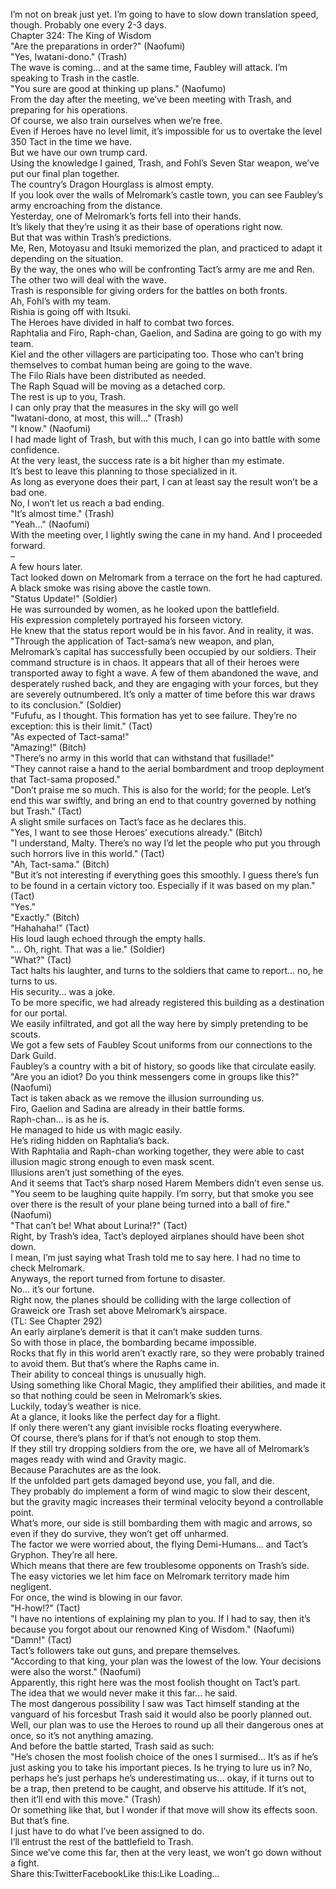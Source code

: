<br/>
I’m not on break just yet. I’m going to have to slow down translation speed, though. Probably one every 2-3 days.<br/>
Chapter 324: The King of Wisdom<br/>
"Are the preparations in order?" (Naofumi)<br/>
"Yes, Iwatani-dono." (Trash)<br/>
The wave is coming… and at the same time, Faubley will attack. I’m speaking to Trash in the castle.<br/>
"You sure are good at thinking up plans." (Naofumo)<br/>
From the day after the meeting, we’ve been meeting with Trash, and preparing for his operations.<br/>
Of course, we also train ourselves when we’re free.<br/>
Even if Heroes have no level limit, it’s impossible for us to overtake the level 350 Tact in the time we have.<br/>
But we have our own trump card.<br/>
Using the knowledge I gained, Trash, and Fohl’s Seven Star weapon, we’ve put our final plan together.<br/>
The country’s Dragon Hourglass is almost empty.<br/>
If you look over the walls of Melromark’s castle town, you can see Faubley’s army encroaching from the distance.<br/>
Yesterday, one of Melromark’s forts fell into their hands.<br/>
It’s likely that they’re using it as their base of operations right now.<br/>
But that was within Trash’s predictions.<br/>
Me, Ren, Motoyasu and Itsuki memorized the plan, and practiced to adapt it depending on the situation.<br/>
By the way, the ones who will be confronting Tact’s army are me and Ren. The other two will deal with the wave.<br/>
Trash is responsible for giving orders for the battles on both fronts.<br/>
Ah, Fohl’s with my team.<br/>
Rishia is going off with Itsuki.<br/>
The Heroes have divided in half to combat two forces.<br/>
Raphtalia and Firo, Raph-chan, Gaelion, and Sadina are going to go with my team.<br/>
Kiel and the other villagers are participating too. Those who can’t bring themselves to combat human being are going to the wave.<br/>
The Filo Rials have been distributed as needed.<br/>
The Raph Squad will be moving as a detached corp.<br/>
The rest is up to you, Trash.<br/>
I can only pray that the measures in the sky will go well<br/>
"Iwatani-dono, at most, this will…" (Trash)<br/>
"I know." (Naofumi)<br/>
I had made light of Trash, but with this much, I can go into battle with some confidence.<br/>
At the very least, the success rate is a bit higher than my estimate.<br/>
It’s best to leave this planning to those specialized in it.<br/>
As long as everyone does their part, I can at least say the result won’t be a bad one.<br/>
No, I won’t let us reach a bad ending.<br/>
"It’s almost time." (Trash)<br/>
"Yeah…" (Naofumi)<br/>
With the meeting over, I lightly swing the cane in my hand. And I proceeded forward.<br/>
–<br/>
A few hours later.<br/>
Tact looked down on Melromark from a terrace on the fort he had captured.<br/>
A black smoke was rising above the castle town.<br/>
"Status Update!" (Soldier)<br/>
He was surrounded by women, as he looked upon the battlefield.<br/>
His expression completely portrayed his forseen victory.<br/>
He knew that the status report would be in his favor. And in reality, it was.<br/>
"Through the application of Tact-sama’s new weapon, and plan, Melromark’s capital has successfully been occupied by our soldiers. Their command structure is in chaos. It appears that all of their heroes were transported away to fight a wave. A few of them abandoned the wave, and desperately rushed back, and they are engaging with your forces, but they are severely outnumbered. It’s only a matter of time before this war draws to its conclusion." (Soldier)<br/>
"Fufufu, as I thought. This formation has yet to see failure. They’re no exception: this is their limit." (Tact)<br/>
"As expected of Tact-sama!"<br/>
"Amazing!" (Bitch)<br/>
"There’s no army in this world that can withstand that fusillade!"<br/>
"They cannot raise a hand to the aerial bombardment and troop deployment that Tact-sama proposed."<br/>
"Don’t praise me so much. This is also for the world; for the people. Let’s end this war swiftly, and bring an end to that country governed by nothing but Trash." (Tact)<br/>
A slight smile surfaces on Tact’s face as he declares this.<br/>
"Yes, I want to see those Heroes’ executions already." (Bitch)<br/>
"I understand, Malty. There’s no way I’d let the people who put you through such horrors live in this world." (Tact)<br/>
"Ah, Tact-sama." (Bitch)<br/>
"But it’s not interesting if everything goes this smoothly. I guess there’s fun to be found in a certain victory too. Especially if it was based on my plan." (Tact)<br/>
"Yes."<br/>
"Exactly." (Bitch)<br/>
"Hahahaha!" (Tact)<br/>
His loud laugh echoed through the empty halls.<br/>
"… Oh, right. That was a lie." (Soldier)<br/>
"What?" (Tact)<br/>
Tact halts his laughter, and turns to the soldiers that came to report… no, he turns to us.<br/>
His security… was a joke.<br/>
To be more specific, we had already registered this building as a destination for our portal.<br/>
We easily infiltrated, and got all the way here by simply pretending to be scouts.<br/>
We got a few sets of Faubley Scout uniforms from our connections to the Dark Guild.<br/>
Faubley’s a country with a bit of history, so goods like that circulate easily.<br/>
"Are you an idiot? Do you think messengers come in groups like this?" (Naofumi)<br/>
Tact is taken aback as we remove the illusion surrounding us.<br/>
Firo, Gaelion and Sadina are already in their battle forms.<br/>
Raph-chan… is as he is.<br/>
He managed to hide us with magic easily.<br/>
He’s riding hidden on Raphtalia’s back.<br/>
With Raphtalia and Raph-chan working together, they were able to cast illusion magic strong enough to even mask scent.<br/>
Illusions aren’t just something of the eyes.<br/>
And it seems that Tact’s sharp nosed Harem Members didn’t even sense us.<br/>
"You seem to be laughing quite happily. I’m sorry, but that smoke you see over there is the result of your plane being turned into a ball of fire." (Naofumi)<br/>
"That can’t be! What about Lurina!?" (Tact)<br/>
Right, by Trash’s idea, Tact’s deployed airplanes should have been shot down.<br/>
I mean, I’m just saying what Trash told me to say here. I had no time to check Melromark.<br/>
Anyways, the report turned from fortune to disaster.<br/>
No… it’s our fortune.<br/>
Right now, the planes should be colliding with the large collection of Graweick ore Trash set above Melromark’s airspace.<br/>
(TL: See Chapter 292)<br/>
An early airplane’s demerit is that it can’t make sudden turns.<br/>
So with those in place, the bombarding became impossible.<br/>
Rocks that fly in this world aren’t exactly rare, so they were probably trained to avoid them. But that’s where the Raphs came in.<br/>
Their ability to conceal things is unusually high.<br/>
Using something like Choral Magic, they amplified their abilities, and made it so that nothing could be seen in Melromark’s skies.<br/>
Luckily, today’s weather is nice.<br/>
At a glance, it looks like the perfect day for a flight.<br/>
If only there weren’t any giant invisible rocks floating everywhere.<br/>
Of course, there’s plans for if that’s not enough to stop them.<br/>
If they still try dropping soldiers from the ore, we have all of Melromark’s mages ready with wind and Gravity magic.<br/>
Because Parachutes are as the look.<br/>
If the unfolded part gets damaged beyond use, you fall, and die.<br/>
They probably do implement a form of wind magic to slow their descent, but the gravity magic increases their terminal velocity beyond a controllable point.<br/>
What’s more, our side is still bombarding them with magic and arrows, so even if they do survive, they won’t get off unharmed.<br/>
The factor we were worried about, the flying Demi-Humans… and Tact’s Gryphon. They’re all here.<br/>
Which means that there are few troublesome opponents on Trash’s side.<br/>
The easy victories we let him face on Melromark territory made him negligent.<br/>
For once, the wind is blowing in our favor.<br/>
"H-how!?" (Tact)<br/>
"I have no intentions of explaining my plan to you. If I had to say, then it’s because you forgot about our renowned King of Wisdom." (Naofumi)<br/>
"Damn!" (Tact)<br/>
Tact’s followers take out guns, and prepare themselves.<br/>
"According to that king, your plan was the lowest of the low. Your decisions were also the worst." (Naofumi)<br/>
Apparently, this right here was the most foolish thought on Tact’s part.<br/>
The idea that we would never make it this far… he said.<br/>
The most dangerous possibility I saw was Tact himself standing at the vanguard of his forcesbut Trash said it would also be poorly planned out.<br/>
Well, our plan was to use the Heroes to round up all their dangerous ones at once, so it’s not anything amazing.<br/>
And before the battle started, Trash said as such:<br/>
"He’s chosen the most foolish choice of the ones I surmised… It’s as if he’s just asking you to take his important pieces. Is he trying to lure us in? No, perhaps he’s just perhaps he’s underestimating us… okay, if it turns out to be a trap, then pretend to be caught, and observe his attitude. If it’s not, then it’ll end with this move." (Trash)<br/>
Or something like that, but I wonder if that move will show its effects soon.<br/>
But that’s fine.<br/>
I just have to do what I’ve been assigned to do.<br/>
I’ll entrust the rest of the battlefield to Trash.<br/>
Since we’ve come this far, then at the very least, we won’t go down without a fight.<br/>
Share this:TwitterFacebookLike this:Like Loading... <br/>
